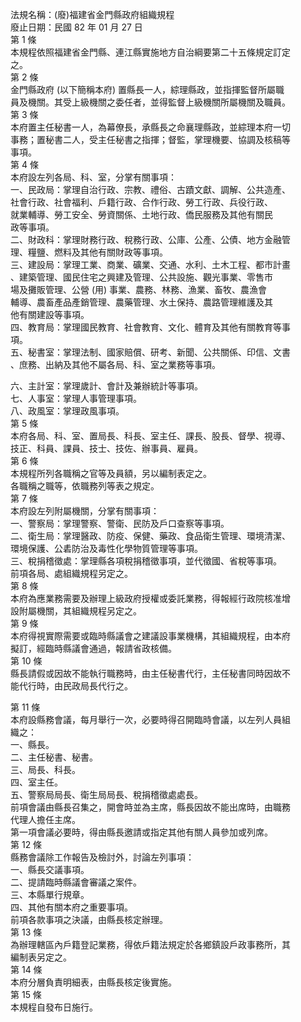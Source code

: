 法規名稱：(廢)福建省金門縣政府組織規程  
廢止日期：民國 82 年 01 月 27 日  
第 1 條  
本規程依照福建省金門縣、連江縣實施地方自治綱要第二十五條規定訂定  
之。  
第 2 條  
金門縣政府 (以下簡稱本府) 置縣長一人，綜理縣政，並指揮監督所屬職  
員及機關。其受上級機關之委任者，並得監督上級機關所屬機關及職員。  
第 3 條  
本府置主任秘書一人，為幕僚長，承縣長之命襄理縣政，並綜理本府一切  
事務；置秘書二人，受主任秘書之指揮；督監，掌理機要、協調及核稿等  
事項。  
第 4 條  
本府設左列各局、科、室，分掌有關事項：  
一、民政局：掌理自治行政、宗教、禮俗、古蹟文獻、調解、公共造產、  
社會行政、社會福利、戶籍行政、合作行政、勞工行政、兵役行政、  
就業輔導、勞工安全、勞資關係、土地行政、僑民服務及其他有關民  
政等事項。  
二、財政科：掌理財務行政、稅務行政、公庫、公產、公債、地方金融管  
理、糧鹽、燃料及其他有關財政等事項。  
三、建設局：掌理工業、商業、礦業、交通、水利、土木工程、都市計畫  
、建築管理、國民住宅之興建及管理、公共設施、觀光事業、零售市  
場及攤販管理、公營 (用) 事業、農務、林務、漁業、畜牧、農漁會  
輔導、農畜產品產銷管理、農藥管理、水土保持、農路管理維護及其  
他有關建設等事項。  
四、教育局：掌理國民教育、社會教育、文化、體育及其他有關教育等事  
項。  
五、秘書室：掌理法制、國家賠償、研考、新聞、公共關係、印信、文書  
、庶務、出納及其他不屬各局、科、室之業務等事項。  


六、主計室：掌理歲計、會計及兼辦統計等事項。  
七、人事室：掌理人事管理事項。  
八、政風室：掌理政風事項。  
第 5 條  
本府各局、科、室、置局長、科長、室主任、課長、股長、督學、視導、  
技正、科員、課員、技士、技佐、辦事員、雇員。  
第 6 條  
本規程所列各職稱之官等及員額，另以編制表定之。  
各職稱之職等，依職務列等表之規定。  
第 7 條  
本府設左列附屬機關，分掌有關事項：  
一、警察局：掌理警察、警衛、民防及戶口查察等事項。  
二、衛生局：掌理醫政、防疫、保健、藥政、食品衛生管理、環境清潔、  
環境保護、公砉防治及毒性化學物質管理等事項。  
三、稅捐稽徵處：掌理縣各項稅捐稽徵事項，並代徵國、省稅等事項。  
前項各局、處組織規程另定之。  
第 8 條  
本府為應業務需要及辦理上級政府授權或委託業務，得報經行政院核准增  
設附屬機關，其組織規程另定之。  
第 9 條  
本府得視實際需要或臨時縣議會之建議設事業機構，其組織規程，由本府  
擬訂，經臨時縣議會通過，報請省政核備。  
第 10 條  
縣長請假或因故不能執行職務時，由主任秘書代行，主任秘書同時因故不  
能代行時，由民政局長代行之。  


第 11 條  
本府設縣務會議，每月舉行一次，必要時得召開臨時會議，以左列人員組  
織之：  
一、縣長。  
二、主任秘書、秘書。  
三、局長、科長。  
四、室主任。  
五、警察局局長、衛生局局長、稅捐稽徵處處長。  
前項會議由縣長召集之，開會時並為主席，縣長因故不能出席時，由職務  
代理人擔任主席。  
第一項會議必要時，得由縣長邀請或指定其他有關人員參加或列席。  
第 12 條  
縣務會議除工作報告及檢討外，討論左列事項：  
一、縣長交議事項。  
二、提請臨時縣議會審議之案件。  
三、本縣單行規章。  
四、其他有關本府之重要事項。  
前項各款事項之決議，由縣長核定辦理。  
第 13 條  
為辦理轄區內戶籍登記業務，得依戶籍法規定於各鄉鎮設戶政事務所，其  
編制表另定之。  
第 14 條  
本府分層負責明細表，由縣長核定後實施。  
第 15 條  
本規程自發布日施行。  


